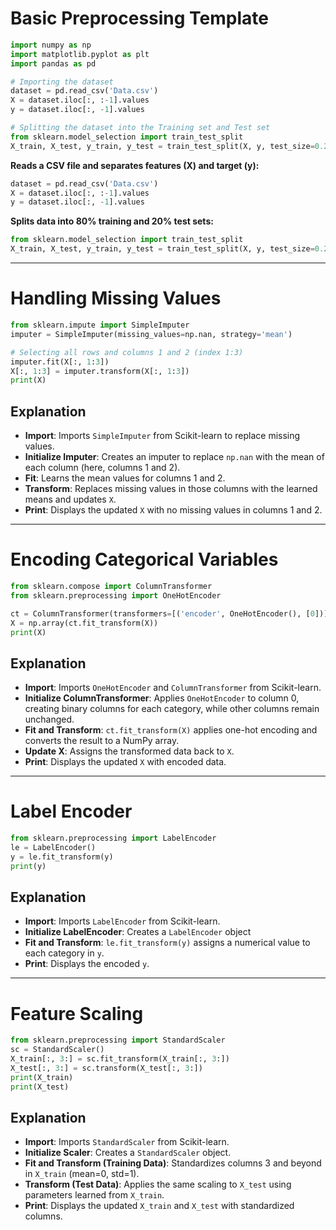 # **Basic Preprocessing Template**

```python
import numpy as np
import matplotlib.pyplot as plt
import pandas as pd

# Importing the dataset
dataset = pd.read_csv('Data.csv')
X = dataset.iloc[:, :-1].values
y = dataset.iloc[:, -1].values

# Splitting the dataset into the Training set and Test set
from sklearn.model_selection import train_test_split
X_train, X_test, y_train, y_test = train_test_split(X, y, test_size=0.2, random_state=0)

```

**Reads a CSV file and separates features (X) and target (y):**

```python
dataset = pd.read_csv('Data.csv')
X = dataset.iloc[:, :-1].values
y = dataset.iloc[:, -1].values
```

**Splits data into 80% training and 20% test sets:**

```python
from sklearn.model_selection import train_test_split
X_train, X_test, y_train, y_test = train_test_split(X, y, test_size=0.2, random_state=0)
```


---

# **Handling Missing Values**

```python
from sklearn.impute import SimpleImputer
imputer = SimpleImputer(missing_values=np.nan, strategy='mean')

# Selecting all rows and columns 1 and 2 (index 1:3)
imputer.fit(X[:, 1:3])
X[:, 1:3] = imputer.transform(X[:, 1:3])
print(X)
```


## **Explanation**

- **Import**: Imports `SimpleImputer` from Scikit-learn to replace missing values.    
- **Initialize Imputer**: Creates an imputer to replace `np.nan` with the mean of each column (here, columns 1 and 2).
- **Fit**: Learns the mean values for columns 1 and 2.
- **Transform**: Replaces missing values in those columns with the learned means and updates `X`.
- **Print**: Displays the updated `X` with no missing values in columns 1 and 2.


---

# **Encoding Categorical Variables**

```python
from sklearn.compose import ColumnTransformer
from sklearn.preprocessing import OneHotEncoder

ct = ColumnTransformer(transformers=[('encoder', OneHotEncoder(), [0])], remainder='passthrough')
X = np.array(ct.fit_transform(X))
print(X)
```

## **Explanation**

- **Import**: Imports `OneHotEncoder` and `ColumnTransformer` from Scikit-learn.
- **Initialize ColumnTransformer**: Applies `OneHotEncoder` to column 0, creating binary columns for each category, while other columns remain unchanged.    
- **Fit and Transform**: `ct.fit_transform(X)` applies one-hot encoding and converts the result to a NumPy array.
- **Update X**: Assigns the transformed data back to `X`.
- **Print**: Displays the updated `X` with encoded data.

---

# **Label Encoder**

```python
from sklearn.preprocessing import LabelEncoder
le = LabelEncoder()
y = le.fit_transform(y)
print(y)
```

## **Explanation**

- **Import**: Imports `LabelEncoder` from Scikit-learn.
- **Initialize LabelEncoder**: Creates a `LabelEncoder` object
- **Fit and Transform**: `le.fit_transform(y)` assigns a numerical value to each category in `y`.
- **Print**: Displays the encoded `y`.

----

# **Feature Scaling**

```python
from sklearn.preprocessing import StandardScaler
sc = StandardScaler()
X_train[:, 3:] = sc.fit_transform(X_train[:, 3:])
X_test[:, 3:] = sc.transform(X_test[:, 3:])
print(X_train)
print(X_test)
```


## **Explanation**

- **Import**: Imports `StandardScaler` from Scikit-learn.
- **Initialize Scaler**: Creates a `StandardScaler` object.
- **Fit and Transform (Training Data)**: Standardizes columns 3 and beyond in `X_train` (mean=0, std=1).
- **Transform (Test Data)**: Applies the same scaling to `X_test` using parameters learned from `X_train`.
- **Print**: Displays the updated `X_train` and `X_test` with standardized columns.